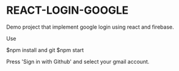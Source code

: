 # REACT-LOGIN-GOOGLE

Demo project that implement google login using react and firebase.

Use

$npm install
and 
git $npm start

Press 'Sign in with Github' and select your gmail account.

